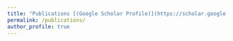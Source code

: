 ```yaml
---
title: "Publications [(Google Scholar Profile)](https://scholar.google.com.au/citations?user=DSKW47kAAAAJ&hl=en)"
permalink: /publications/
author_profile: true
---
```


